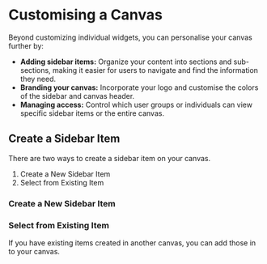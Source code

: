 # Customising a Canvas

Beyond customizing individual widgets, you can personalise your canvas further by:

* **Adding sidebar items:** Organize your content into sections and sub-sections, making it easier for users to navigate and find the information they need.
* **Branding your canvas:** Incorporate your logo and customise the colors of the sidebar and canvas header.
* **Managing access:** Control which user groups or individuals can view specific sidebar items or the entire canvas.

## Create a Sidebar Item

There are two ways to create a sidebar item on your canvas.

1. Create a New Sidebar Item
2. Select from Existing Item

### Create a New Sidebar Item



### Select from Existing Item

If you have existing items created in another canvas, you can add those in to your canvas.
